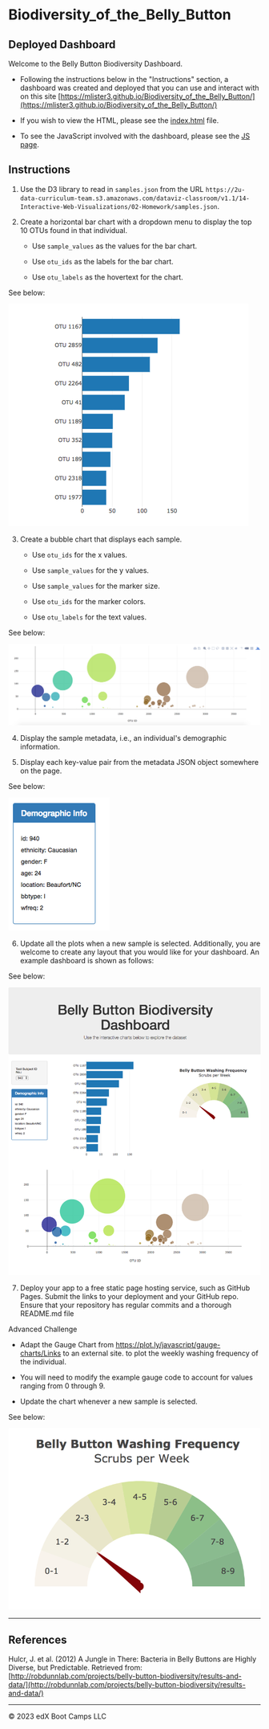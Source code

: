 # Biodiversity_of_the_Belly_Button
## Deployed Dashboard

Welcome to the Belly Button Biodiversity Dashboard.

- Following the instructions below in the "Instructions" section, a dashboard was created and deployed that you can use and interact with on this site [https://mlister3.github.io/Biodiversity_of_the_Belly_Button/](https://mlister3.github.io/Biodiversity_of_the_Belly_Button/)

- If you wish to view the HTML, please see the [index.html](index.html) file.

- To see the JavaScript involved with the dashboard, please see the [JS page](AppFiles/static/js).

## Instructions

1. Use the D3 library to read in `samples.json` from the URL `https://2u-data-curriculum-team.s3.amazonaws.com/dataviz-classroom/v1.1/14-Interactive-Web-Visualizations/02-Homework/samples.json`.

2. Create a horizontal bar chart with a dropdown menu to display the top 10 OTUs found in that individual.

    - Use `sample_values` as the values for the bar chart.

    - Use `otu_ids` as the labels for the bar chart.

    - Use `otu_labels` as the hovertext for the chart.

See below:

![Horizontal Bar Chart](Images/hw01.png)

3. Create a bubble chart that displays each sample.

    - Use `otu_ids` for the x values.

    - Use `sample_values` for the y values.

    - Use `sample_values` for the marker size.

    - Use `otu_ids` for the marker colors.

    - Use `otu_labels` for the text values.

See below:

![Bubble Chart](Images/bubble_chart.png)

4. Display the sample metadata, i.e., an individual's demographic information.

5. Display each key-value pair from the metadata JSON object somewhere on the page.

See below:

![Demographics](Images/hw03.png)

6. Update all the plots when a new sample is selected. Additionally, you are welcome to create any layout that you would like for your dashboard. An example dashboard is shown as follows:

See below:

![Dashboard](Images/hw02.png)

7. Deploy your app to a free static page hosting service, such as GitHub Pages. Submit the links to your deployment and your GitHub repo. Ensure that your repository has regular commits and a thorough README.md file

Advanced Challenge

- Adapt the Gauge Chart from https://plot.ly/javascript/gauge-charts/Links to an external site. to plot the weekly washing frequency of the individual.

- You will need to modify the example gauge code to account for values ranging from 0 through 9.

- Update the chart whenever a new sample is selected.

See below:

![Gauge Chart](Images/gauge.png)

- - -

## References

Hulcr, J. et al. (2012) A Jungle in There: Bacteria in Belly Buttons are Highly Diverse, but Predictable. Retrieved from: [http://robdunnlab.com/projects/belly-button-biodiversity/results-and-data/](http://robdunnlab.com/projects/belly-button-biodiversity/results-and-data/)

- - -

© 2023 edX Boot Camps LLC